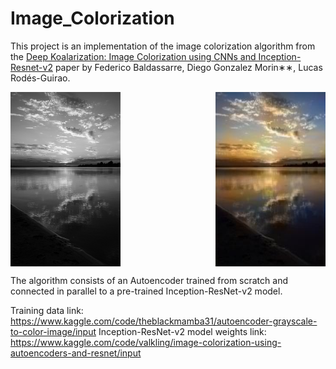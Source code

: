 # Image_Colorization

This project is an implementation of the image colorization algorithm from the [Deep Koalarization: Image Colorization using CNNs and Inception-Resnet-v2](https://arxiv.org/pdf/1712.03400.pdf) paper by Federico Baldassarre, Diego Gonzalez Morin∗∗, Lucas Rodés-Guirao.

<div style="display: flex; justify-content: space-between;">
  <img src="sample_images/uncolored.jpg" alt="Image 1" width="35%">
  <img src="sample_images/colored.jpeg" alt="Image 2" width="35%">
</div>

The algorithm consists of an Autoencoder trained from scratch and connected in parallel to a pre-trained Inception-ResNet-v2 model.

Training data link: https://www.kaggle.com/code/theblackmamba31/autoencoder-grayscale-to-color-image/input
Inception-ResNet-v2 model weights link: https://www.kaggle.com/code/valkling/image-colorization-using-autoencoders-and-resnet/input
